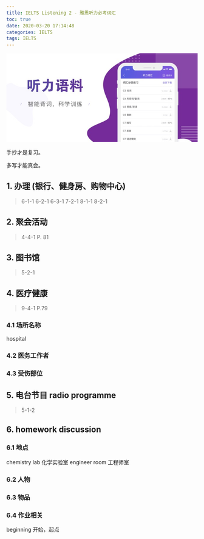 ```yaml
---
title: IELTS Listening 2 - 雅思听力必考词汇
toc: true
date: 2020-03-20 17:14:48
categories: IELTS
tags: IELTS
---
```


<img src="/images/IELTS/listening/he-logo-7.jpg" width="550" alt="Are you ready?"/>

<!-- more -->

手抄才是复习。

多写才能真会。

## 1. 办理 (银行、健身房、购物中心)

> 6-1-1
> 6-2-1
> 6-3-1
> 7-2-1 
> 8-1-1 
> 8-2-1

## 2. 聚会活动

> 4-4-1 P. 81

## 3. 图书馆

> 5-2-1

## 4. 医疗健康

> 9-4-1 P.79

### 4.1 场所名称

hospital

### 4.2 医务工作者

### 4.3 受伤部位

## 5. 电台节目 radio programme

> 5-1-2

## 6. homework discussion

### 6.1 地点

chemistry lab 化学实验室 engineer room 工程师室


### 6.2 人物

### 6.3 物品

### 6.4 作业相关

beginning 开始，起点
